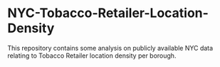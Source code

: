 # NYC-Tobacco-Retailer-Location-Density
This repository contains some analysis on publicly available NYC data relating to Tobacco Retailer location density per borough.
